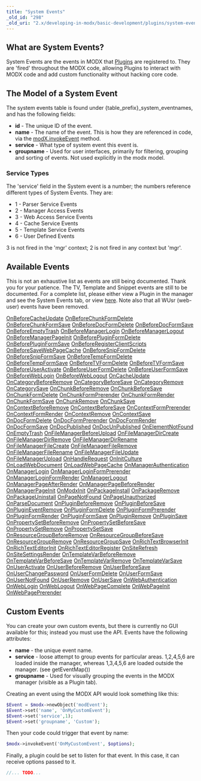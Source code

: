 ```yaml
---
title: "System Events"
_old_id: "298"
_old_uri: "2.x/developing-in-modx/basic-development/plugins/system-events/"
---
```


## What are System Events?

System Events are the events in MODX that [Plugins](extending-modx/plugins "Plugins") are registered to. They are 'fired' throughout the MODX code, allowing Plugins to interact with MODX code and add custom functionality without hacking core code.

## The Model of a System Event

The system events table is found under {table\_prefix}\_system\_eventnames, and has the following fields:

- **id** - The unique ID of the event.
- **name** - The name of the event. This is how they are referenced in code, via the [modX.invokeEvent](extending-modx/modx-class/reference/modx.invokeevent "modX.invokeEvent") method.
- **service** - What type of system event this event is.
- **groupname** - Used for user interfaces, primarily for filtering, grouping and sorting of events. Not used explicitly in the modx model.

### Service Types

The 'service' field in the System event is a number; the numbers reference different types of System Events. They are:

- 1 - Parser Service Events
- 2 - Manager Access Events
- 3 - Web Access Service Events
- 4 - Cache Service Events
- 5 - Template Service Events
- 6 - User Defined Events

3 is not fired in the 'mgr' context; 2 is not fired in any context but 'mgr'.

## Available Events

This is not an exhaustive list as events are still being documented. Thank you for your patience. The TV, Template and Snippet events are still to be documented. For a complete list, please either view a Plugin in the manager and see the System Events tab, or view [here](https://github.com/modxcms/revolution/blob/develop/_build/data/transport.core.events.php). Note also that all WUsr (web-user) events have been removed.

[OnBeforeCacheUpdate](extending-modx/plugins/system-events/onbeforecacheupdate)
[OnBeforeChunkFormDelete](extending-modx/plugins/system-events/onbeforechunkformdelete)
[OnBeforeChunkFormSave](extending-modx/plugins/system-events/onbeforechunkformsave)
[OnBeforeDocFormDelete](extending-modx/plugins/system-events/onbeforedocformdelete)
[OnBeforeDocFormSave](extending-modx/plugins/system-events/onbeforedocformsave)
[OnBeforeEmptyTrash](extending-modx/plugins/system-events/onbeforeemptytrash)
[OnBeforeManagerLogin](extending-modx/plugins/system-events/onbeforemanagerlogin)
[OnBeforeManagerLogout](extending-modx/plugins/system-events/onbeforemanagerlogout)
[OnBeforeManagerPageInit](extending-modx/plugins/system-events/onbeforemanagerpageinit)
[OnBeforePluginFormDelete](extending-modx/plugins/system-events/onbeforepluginformdelete)
[OnBeforePluginFormSave](extending-modx/plugins/system-events/onbeforepluginformsave)
[OnBeforeRegisterClientScripts](extending-modx/plugins/system-events/onbeforeregisterclientscripts)
[OnBeforeSaveWebPageCache](extending-modx/plugins/system-events/onbeforesavewebpagecache)
[OnBeforeSnipFormDelete](extending-modx/plugins/system-events/onbeforesnipformdelete)
[OnBeforeSnipFormSave](extending-modx/plugins/system-events/onbeforesnipformsave)
[OnBeforeTempFormDelete](extending-modx/plugins/system-events/onbeforetempformdelete)
[OnBeforeTempFormSave](extending-modx/plugins/system-events/onbeforetempformsave)
[OnBeforeTVFormDelete](extending-modx/plugins/system-events/onbeforetvformdelete)
[OnBeforeTVFormSave](extending-modx/plugins/system-events/onbeforetvformsave)
[OnBeforeUserActivate](extending-modx/plugins/system-events/onbeforeuseractivate)
[OnBeforeUserFormDelete](extending-modx/plugins/system-events/onbeforeuserformdelete)
[OnBeforeUserFormSave](extending-modx/plugins/system-events/onbeforeuserformsave)
[OnBeforeWebLogin](extending-modx/plugins/system-events/onbeforeweblogin)
[OnBeforeWebLogout](extending-modx/plugins/system-events/onbeforeweblogout)
[OnCacheUpdate](extending-modx/plugins/system-events/oncacheupdate)
[OnCategoryBeforeRemove](extending-modx/plugins/system-events/oncategorybeforeremove)
[OnCategoryBeforeSave](extending-modx/plugins/system-events/oncategorybeforesave)
[OnCategoryRemove](extending-modx/plugins/system-events/oncategoryremove)
[OnCategorySave](extending-modx/plugins/system-events/oncategorysave)
[OnChunkBeforeRemove](extending-modx/plugins/system-events/onchunkbeforeremove)
[OnChunkBeforeSave](extending-modx/plugins/system-events/onchunkbeforesave)
[OnChunkFormDelete](extending-modx/plugins/system-events/onchunkformdelete)
[OnChunkFormPrerender](extending-modx/plugins/system-events/onchunkformprerender)
[OnChunkFormRender](extending-modx/plugins/system-events/onchunkformrender)
[OnChunkFormSave](extending-modx/plugins/system-events/onchunkformsave)
[OnChunkRemove](extending-modx/plugins/system-events/onchunkremove)
[OnChunkSave](extending-modx/plugins/system-events/onchunksave)
[OnContextBeforeRemove](extending-modx/plugins/system-events/oncontextbeforeremove)
[OnContextBeforeSave](extending-modx/plugins/system-events/oncontextbeforesave)
[OnContextFormPrerender](extending-modx/plugins/system-events/oncontextformprerender)
[OnContextFormRender](extending-modx/plugins/system-events/oncontextformrender)
[OnContextRemove](extending-modx/plugins/system-events/oncontextremove)
[OnContextSave](extending-modx/plugins/system-events/oncontextsave)
[OnDocFormDelete](extending-modx/plugins/system-events/ondocformdelete)
[OnDocFormPrerender](extending-modx/plugins/system-events/ondocformprerender)
[OnDocFormRender](extending-modx/plugins/system-events/ondocformrender)
[OnDocFormSave](extending-modx/plugins/system-events/ondocformsave)
[OnDocPublished](extending-modx/plugins/system-events/ondocpublished)
[OnDocUnPublished](extending-modx/plugins/system-events/ondocunpublished)
[OnElementNotFound](extending-modx/plugins/system-events/onelementnotfound)
[OnEmptyTrash](extending-modx/plugins/system-events/onemptytrash)
[OnFileManagerBeforeUpload](extending-modx/plugins/system-events/onfilemanagerbeforeupload)
[OnFileManagerDirCreate](extending-modx/plugins/system-events/onfilemanagerdircreate)
[OnFileManagerDirRemove](extending-modx/plugins/system-events/onfilemanagerdirremove)
[OnFileManagerDirRename](extending-modx/plugins/system-events/onfilemanagerdirrename)
[OnFileManagerFileCreate](extending-modx/plugins/system-events/onfilemanagerfilecreate)
[OnFileManagerFileRemove](extending-modx/plugins/system-events/onfilemanagerfileremove)
[OnFileManagerFileRename](extending-modx/plugins/system-events/onfilemanagerfilerename)
[OnFileManagerFileUpdate](extending-modx/plugins/system-events/onfilemanagerfileupdate)
[OnFileManagerUpload](extending-modx/plugins/system-events/onfilemanagerupload)
[OnHandleRequest](extending-modx/plugins/system-events/onhandlerequest)
[OnInitCulture](extending-modx/plugins/system-events/oninitculture)
[OnLoadWebDocument](extending-modx/plugins/system-events/onloadwebdocument)
[OnLoadWebPageCache](extending-modx/plugins/system-events/onloadwebpagecache)
[OnManagerAuthentication](extending-modx/plugins/system-events/onmanagerauthentication)
[OnManagerLogin](extending-modx/plugins/system-events/onmanagerlogin)
[OnManagerLoginFormPrerender](extending-modx/plugins/system-events/onmanagerloginformprerender)
[OnManagerLoginFormRender](extending-modx/plugins/system-events/onmanagerloginformrender)
[OnManagerLogout](extending-modx/plugins/system-events/onmanagerlogout)
[OnManagerPageAfterRender](extending-modx/plugins/system-events/onmanagerpageafterrender)
[OnManagerPageBeforeRender](extending-modx/plugins/system-events/onmanagerpagebeforerender)
[OnManagerPageInit](extending-modx/plugins/system-events/onmanagerpageinit)
[OnModxInit](extending-modx/plugins/system-events/onmodxinit)
[OnPackageInstall](extending-modx/plugins/system-events/onpackageinstall)
[OnPackageRemove](extending-modx/plugins/system-events/onpackageremove)
[OnPackageUninstall](extending-modx/plugins/system-events/onpackageuninstall)
[OnPageNotFound](extending-modx/plugins/system-events/onpagenotfound)
[OnPageUnauthorized](extending-modx/plugins/system-events/onpageunauthorized)
[OnParseDocument](extending-modx/plugins/system-events/onparsedocument)
[OnPluginBeforeRemove](extending-modx/plugins/system-events/onpluginbeforeremove)
[OnPluginBeforeSave](extending-modx/plugins/system-events/onpluginbeforesave)
[OnPluginEventRemove](extending-modx/plugins/system-events/onplugineventremove)
[OnPluginFormDelete](extending-modx/plugins/system-events/onpluginformdelete)
[OnPluginFormPrerender](extending-modx/plugins/system-events/onpluginformprerender)
[OnPluginFormRender](extending-modx/plugins/system-events/onpluginformrender)
[OnPluginFormSave](extending-modx/plugins/system-events/onpluginformsave)
[OnPluginRemove](extending-modx/plugins/system-events/onpluginremove)
[OnPluginSave](extending-modx/plugins/system-events/onpluginsave)
[OnPropertySetBeforeRemove](extending-modx/plugins/system-events/onpropertysetbeforeremove)
[OnPropertySetBeforeSave](extending-modx/plugins/system-events/onpropertysetbeforesave)
[OnPropertySetRemove](extending-modx/plugins/system-events/onpropertysetremove)
[OnPropertySetSave](extending-modx/plugins/system-events/onpropertysetsave)
[OnResourceGroupBeforeRemove](extending-modx/plugins/system-events/onresourcegroupbeforeremove)
[OnResourceGroupBeforeSave](extending-modx/plugins/system-events/onresourcegroupbeforesave)
[OnResourceGroupRemove](extending-modx/plugins/system-events/onresourcegroupremove)
[OnResourceGroupSave](extending-modx/plugins/system-events/onresourcegroupsave)
[OnRichTextBrowserInit](extending-modx/plugins/system-events/onrichtextbrowserinit)
[OnRichTextEditorInit](extending-modx/plugins/system-events/onrichtexteditorinit)
[OnRichTextEditorRegister](extending-modx/plugins/system-events/onrichtexteditorregister)
[OnSiteRefresh](extending-modx/plugins/system-events/onsiterefresh)
[OnSiteSettingsRender](extending-modx/plugins/system-events/onsitesettingsrender)
[OnTemplateVarBeforeRemove](extending-modx/plugins/system-events/ontemplatevarbeforeremove)
[OnTemplateVarBeforeSave](extending-modx/plugins/system-events/ontemplatevarbeforesave)
[OnTemplateVarRemove](extending-modx/plugins/system-events/ontemplatevarremove)
[OnTemplateVarSave](extending-modx/plugins/system-events/ontemplatevarsave)
[OnUserActivate](extending-modx/plugins/system-events/onuseractivate)
[OnUserBeforeRemove](extending-modx/plugins/system-events/onuserbeforeremove)
[OnUserBeforeSave](extending-modx/plugins/system-events/onuserbeforesave)
[OnUserChangePassword](extending-modx/plugins/system-events/onuserchangepassword)
[OnUserFormDelete](extending-modx/plugins/system-events/onuserformdelete)
[OnUserFormSave](extending-modx/plugins/system-events/onuserformsave)
[OnUserNotFound](extending-modx/plugins/system-events/onusernotfound)
[OnUserRemove](extending-modx/plugins/system-events/onuserremove)
[OnUserSave](extending-modx/plugins/system-events/onusersave)
[OnWebAuthentication](extending-modx/plugins/system-events/onwebauthentication)
[OnWebLogin](extending-modx/plugins/system-events/onweblogin)
[OnWebLogout](extending-modx/plugins/system-events/onweblogout)
[OnWebPageComplete](extending-modx/plugins/system-events/onwebpagecomplete)
[OnWebPageInit](extending-modx/plugins/system-events/onwebpageinit)
[OnWebPagePrerender](extending-modx/plugins/system-events/onwebpageprerender)

## Custom Events

 You can create your own custom events, but there is currently no GUI available for this; instead you must use the API. Events have the following attributes:

- **name** - the unique event name.
- **service** - loose attempt to group events for particular areas. 1,2,4,5,6 are loaded inside the manager, whereas 1,3,4,5,6 are loaded outside the manager. (see getEventMap())
- **groupname** - Used for visually grouping the events in the MODX manager (visible as a Plugin tab).

 Creating an event using the MODX API would look something like this:

``` php
$Event = $modx->newObject('modEvent');
$Event->set('name', 'OnMyCustomEvent');
$Event->set('service',1);
$Event->set('groupname', 'Custom');
```

 Then your code could trigger that event by name:

``` php
$modx->invokeEvent('OnMyCustomEvent', $options);
```

 Finally, a plugin could be set to listen for that event. In this case, it can receive options passed to it.

``` php
//... TODO...
```
